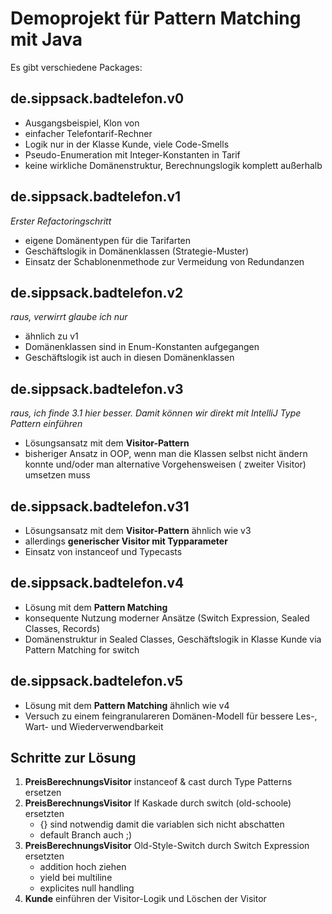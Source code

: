 # Demoprojekt für Pattern Matching mit Java

Es gibt verschiedene Packages:

## de.sippsack.badtelefon.v0

* Ausgangsbeispiel, Klon von
* einfacher Telefontarif-Rechner
* Logik nur in der Klasse Kunde, viele Code-Smells
* Pseudo-Enumeration mit Integer-Konstanten in Tarif
* keine wirkliche Domänenstruktur, Berechnungslogik komplett außerhalb

## de.sippsack.badtelefon.v1

_Erster Refactoringschritt_

* eigene Domänentypen für die Tarifarten
* Geschäftslogik in Domänenklassen (Strategie-Muster)
* Einsatz der Schablonenmethode zur Vermeidung von Redundanzen

## de.sippsack.badtelefon.v2

_raus, verwirrt glaube ich nur_

* ähnlich zu v1
* Domänenklassen sind in Enum-Konstanten aufgegangen
* Geschäftslogik ist auch in diesen Domänenklassen

## de.sippsack.badtelefon.v3

_raus, ich finde 3.1 hier besser. Damit können wir direkt mit IntelliJ Type Pattern einführen_

* Lösungsansatz mit dem **Visitor-Pattern**
* bisheriger Ansatz in OOP, wenn man die Klassen selbst nicht ändern konnte und/oder man alternative Vorgehensweisen (
  zweiter Visitor) umsetzen muss

## de.sippsack.badtelefon.v31

* Lösungsansatz mit dem **Visitor-Pattern** ähnlich wie v3
* allerdings **generischer Visitor mit Typparameter**
* Einsatz von instanceof und Typecasts

## de.sippsack.badtelefon.v4

* Lösung mit dem **Pattern Matching**
* konsequente Nutzung moderner Ansätze (Switch Expression, Sealed Classes, Records)
* Domänenstruktur in Sealed Classes, Geschäftslogik in Klasse Kunde via Pattern Matching for switch

## de.sippsack.badtelefon.v5

* Lösung mit dem **Pattern Matching** ähnlich wie v4
* Versuch zu einem feingranulareren Domänen-Modell für bessere Les-, Wart- und Wiederverwendbarkeit

## Schritte zur Lösung

1. **PreisBerechnungsVisitor** instanceof & cast durch Type Patterns ersetzen
2. **PreisBerechnungsVisitor** If Kaskade durch switch (old-schoole) ersetzten
    * {} sind notwendig damit die variablen sich nicht abschatten
    * default Branch auch ;)
3. **PreisBerechnungsVisitor** Old-Style-Switch durch Switch Expression ersetzten
    * addition hoch ziehen
    * yield bei multiline
    * explicites null handling
4. **Kunde** einführen der Visitor-Logik und Löschen der Visitor